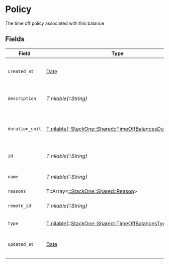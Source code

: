 # Policy

The time off policy associated with this balance


## Fields

| Field                                                                                                            | Type                                                                                                             | Required                                                                                                         | Description                                                                                                      | Example                                                                                                          |
| ---------------------------------------------------------------------------------------------------------------- | ---------------------------------------------------------------------------------------------------------------- | ---------------------------------------------------------------------------------------------------------------- | ---------------------------------------------------------------------------------------------------------------- | ---------------------------------------------------------------------------------------------------------------- |
| `created_at`                                                                                                     | [Date](https://ruby-doc.org/stdlib-2.6.1/libdoc/date/rdoc/Date.html)                                             | :heavy_minus_sign:                                                                                               | The created_at date of this policy                                                                               | 2021-01-01T01:01:01.000Z                                                                                         |
| `description`                                                                                                    | *T.nilable(::String)*                                                                                            | :heavy_minus_sign:                                                                                               | The description of this policy                                                                                   | Usable for regional and national holidays of employees.                                                          |
| `duration_unit`                                                                                                  | [T.nilable(::StackOne::Shared::TimeOffBalancesDurationUnit)](../../models/shared/timeoffbalancesdurationunit.md) | :heavy_minus_sign:                                                                                               | The duration unit of the current policy                                                                          | hours                                                                                                            |
| `id`                                                                                                             | *T.nilable(::String)*                                                                                            | :heavy_minus_sign:                                                                                               | Unique identifier                                                                                                | 8187e5da-dc77-475e-9949-af0f1fa4e4e3                                                                             |
| `name`                                                                                                           | *T.nilable(::String)*                                                                                            | :heavy_minus_sign:                                                                                               | The name of this policy                                                                                          | Holidays                                                                                                         |
| `reasons`                                                                                                        | T::Array<[::StackOne::Shared::Reason](../../models/shared/reason.md)>                                            | :heavy_minus_sign:                                                                                               | N/A                                                                                                              |                                                                                                                  |
| `remote_id`                                                                                                      | *T.nilable(::String)*                                                                                            | :heavy_minus_sign:                                                                                               | Provider's unique identifier                                                                                     | 8187e5da-dc77-475e-9949-af0f1fa4e4e3                                                                             |
| `type`                                                                                                           | [T.nilable(::StackOne::Shared::TimeOffBalancesType)](../../models/shared/timeoffbalancestype.md)                 | :heavy_minus_sign:                                                                                               | The type of this policy                                                                                          | holiday                                                                                                          |
| `updated_at`                                                                                                     | [Date](https://ruby-doc.org/stdlib-2.6.1/libdoc/date/rdoc/Date.html)                                             | :heavy_minus_sign:                                                                                               | The updated_at date of this policy                                                                               | 2021-01-01T01:01:01.000Z                                                                                         |